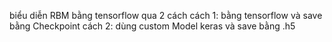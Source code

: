 biểu diễn RBM bằng tensorflow qua 2 cách
cách 1: bằng tensorflow và save bằng Checkpoint
cách 2: dùng custom Model keras và save bằng .h5
